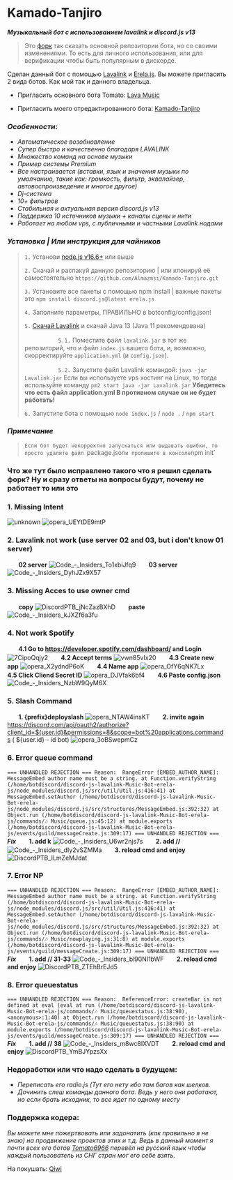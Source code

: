 # Kamado-Tanjiro
_**Музыкальный бот с использованием lavalink и discord.js v13**_

> Это [форк](https://github.com/Tomato6966/discord-js-lavalink-Music-Bot-erela-js) так сказать основной репозитории бота, но со своими изменениями. То есть для личного использования, или для верификации чтобы быть популярным в дискорде. 

Сделан данный бот с помощью [Lavalink](https://github.com/freyacodes/Lavalink) и [Erela.js](https://erelajs-docs.netlify.app/docs/gettingstarted.html). Вы можете пригласить 2 вида ботов. Как мой так и данного владельца.

- Пригласить основного бота Tomato: [Lava Music](https://lava.milrato.dev/)

- Пригласить моего отредактированного бота: [Kamado-Tanjiro](https://discord.com/api/oauth2/authorize?client_id=949758120001929226&permissions=8&scope=bot%20applications.commands)


### **_Особенности:_**

- _Автоматическое возобновление_
- _Супер быстро и качественно благодаря LAVALINK_
- _Множество команд на основе музыки_
- _Пример системы Premium_
- _Все настраивается (вставки, язык и значения музыки по умолчанию, такие как: громкость, фильтр, эквалайзер, автовоспроизведение и многое другое)_
- _Dj-система_
- _10+ фильтров_
- _Стабильная и актуальная версия discord.js v13_
- _Поддержка 10 источников музыки + каналы сцены и нити_
- _Работает на любом vps, с публичными и частными Lavalink нодами_

### _Установка | Или инструкция для чайников_

> `1.` Установи [node.js v16.6+](https://nodejs.org/en) или выше
> 
> `2.` Скачай и распакуй данную репозиторию | или клонируй её самостоятельно `https://github.com/Almazmsi/Kamado-Tanjiro.git`
> 
> `3.` Установите все пакеты с помощью npm install | важные пакеты это `npm install discord.js@latest erela.js`
> 
> `4.` Заполните параметры, ПРАВИЛЬНО в botconfig/config.json!
> 
>`5.` [Скачай Lavalink](https://github.com/freyacodes/Lavalink/releases/download/3.4/Lavalink.jar) и скачай Java 13 (Java 11 рекомендована)
> 
> ㅤㅤㅤㅤㅤㅤ`5.1.` Поместите файл `lavalink.jar` в тот же репозиторий, что и файл `index.js` вашего бота, и, возможно, скорректируйте `application.yml` (и `config.json`).
> 
> ㅤㅤㅤㅤㅤㅤ`5.2.` Запустите файл Lavalink командой: `java -jar Lavalink.jar` Если вы используете vps хостинг на Linux, то тогда используйте команду `pm2 start java -jar Lavalink.jar` **Убедитесь что есть файл application.yml В противном случае он не будет работать!**
> 
> `6.` Запустите бота с помощью `node index.js` / `node .` / `npm start`

### _Примечание_
> `Если бот будет некорректно запускаться или выдавать ошибки, то просто удалите файл `package.json` и пропишите в консоле `npm init`


### Что же тут было исправлено такого что я решил сделать форк? Ну и сразу ответы на вопросы будут, почему не работает то или это

### 1. Missing Intent
![unknown](https://user-images.githubusercontent.com/72695998/154854554-cd2a2153-9ac3-404a-80f6-089961568458.png)
![opera_UEYtDE9mtP](https://user-images.githubusercontent.com/72695998/154824780-f60958bd-859e-4163-baeb-d6df81b56719.png)

### 2. Lavalink not work (use server 02 and 03, but i don't know 01 server)

ㅤㅤ**02 server**
![Code_-_Insiders_To1xbiJfq9](https://user-images.githubusercontent.com/72695998/154824816-16789f10-43ac-4ee5-843e-41b1980af369.png)
ㅤㅤ**03 server**
![Code_-_Insiders_DyhJZx9X57](https://user-images.githubusercontent.com/72695998/154824822-3aa08caa-25db-4d19-9984-5d90ef711a34.png)

### 3. Missing Acces to use owner cmd

ㅤㅤ**copy**
![DiscordPTB_jNcZazBXhD](https://user-images.githubusercontent.com/72695998/154824867-a322c459-4c5a-4db0-82b1-0a2b83cd43f5.png)
ㅤㅤ**paste**
![Code_-_Insiders_kJXZf6a3fu](https://user-images.githubusercontent.com/72695998/154824877-b1c104df-5b68-4955-9621-e36218650e07.png)

### 4. Not work Spotify

ㅤㅤ**4.1 Go to https://developer.spotify.com/dashboard/ and Login**
![7CipoQqjy2](https://user-images.githubusercontent.com/72695998/154824967-f3fec104-d84c-42a4-ba61-c62b6e859f36.png)
ㅤㅤ**4.2  Accept terms**
![vwn85vIx20](https://user-images.githubusercontent.com/72695998/154825537-101dd0aa-fa19-4410-93c1-90ae3b87fe9a.png)
ㅤㅤ**4.3 Create new app**
![opera_X2ydndP6oK](https://user-images.githubusercontent.com/72695998/154825546-1b364316-8c24-4a0d-85d1-b581fb561ce9.png)
ㅤㅤ**4.4 Name app**
![opera_OfY6qNK7Lx](https://user-images.githubusercontent.com/72695998/154825550-f342cc81-2b0e-4632-b54e-a5f035a51a3c.png)
ㅤㅤ**4.5 Click Cliend Secret ID**
![opera_DJVfak6bf4](https://user-images.githubusercontent.com/72695998/154825644-caf12b52-657e-458d-8d94-f8813b7eb12e.png)
ㅤㅤ**4.6 Paste config.json**
![Code_-_Insiders_NzbW9QyM6X](https://user-images.githubusercontent.com/72695998/154825660-fd9888a3-1c11-48c5-b96f-1ea893415e5f.png)

### 5. Slash Command
ㅤㅤ**1. {prefix}deployslash**
![opera_NTAW4insKT](https://user-images.githubusercontent.com/72695998/154826441-d20ba40e-b992-4f23-9b73-a268458134d8.png)
ㅤㅤ**2. invite again**
https://discord.com/api/oauth2/authorize?client_id=${user.id}&permissions=8&scope=bot%20applications.commands ( ${user.id} - id bot)
![opera_3oBSwepmCz](https://user-images.githubusercontent.com/72695998/154826542-6a7a2cb7-c26f-44a0-8c8d-7996f02e0d5d.png)

### 6. Error queue command
`=== UNHANDLED REJECTION ===
Reason:  RangeError [EMBED_AUTHOR_NAME]: MessageEmbed author name must be a string.
    at Function.verifyString (/home/botdiscord/discord-js-lavalink-Music-Bot-erela-js/node_modules/discord.js/src/util/Util.js:416:41)
    at MessageEmbed.setAuthor (/home/botdiscord/discord-js-lavalink-Music-Bot-erela-js/node_modules/discord.js/src/structures/MessageEmbed.js:392:32)
    at Object.run (/home/botdiscord/discord-js-lavalink-Music-Bot-erela-js/commands/🎶 Music/queue.js:45:12)
    at module.exports (/home/botdiscord/discord-js-lavalink-Music-Bot-erela-js/events/guild/messageCreate.js:309:17)
=== UNHANDLED REJECTION ===`
_**Fix**_
ㅤㅤ**1. add k**
![Code_-_Insiders_U6wr2njs7s](https://user-images.githubusercontent.com/72695998/154825999-173f7497-ee79-4a66-870e-3eb1ead21670.png)
ㅤㅤ**2. add //**
![Code_-_Insiders_dIy2vSZMMa](https://user-images.githubusercontent.com/72695998/154826009-9f858289-6e62-454d-85a5-26ca8cdba046.png)
ㅤㅤ**3. reload cmd and enjoy**
![DiscordPTB_ILmZeMJdat](https://user-images.githubusercontent.com/72695998/154826022-6ef057ca-3f64-46fd-9283-f9e59584630a.png)

### 7. Error NP
`=== UNHANDLED REJECTION ===
Reason:  RangeError [EMBED_AUTHOR_NAME]: MessageEmbed author name must be a string.
    at Function.verifyString (/home/botdiscord/discord-js-lavalink-Music-Bot-erela-js/node_modules/discord.js/src/util/Util.js:416:41)
    at MessageEmbed.setAuthor (/home/botdiscord/discord-js-lavalink-Music-Bot-erela-js/node_modules/discord.js/src/structures/MessageEmbed.js:392:32)
    at Object.run (/home/botdiscord/discord-js-lavalink-Music-Bot-erela-js/commands/🎶 Music/nowplaying.js:31:8)
    at module.exports (/home/botdiscord/discord-js-lavalink-Music-Bot-erela-js/events/guild/messageCreate.js:309:17)
=== UNHANDLED REJECTION ===`
_**Fix**_
ㅤㅤ**1. add // 31-33**
![Code_-_Insiders_bl90NI1bWF](https://user-images.githubusercontent.com/72695998/154826099-1a0815ee-b508-402e-a412-9d30ac3a54e9.png)
ㅤㅤ**2. reload cmd and enjoy**
![DiscordPTB_ZTEhBrEJd5](https://user-images.githubusercontent.com/72695998/154826196-a05c4b0a-0f42-496d-8a62-5c9561f2e43d.png)

### 8. Error queuestatus
`
=== UNHANDLED REJECTION ===
Reason:  ReferenceError: createBar is not defined
    at eval (eval at run (/home/botdiscord/discord-js-lavalink-Music-Bot-erela-js/commands/🎶 Music/queuestatus.js:38:90), <anonymous>:1:40)
    at Object.run (/home/botdiscord/discord-js-lavalink-Music-Bot-erela-js/commands/🎶 Music/queuestatus.js:38:90)
    at module.exports (/home/botdiscord/discord-js-lavalink-Music-Bot-erela-js/events/guild/messageCreate.js:309:17)
=== UNHANDLED REJECTION ===
`
_**Fix**_
ㅤㅤ**1. add // 38**
![Code_-_Insiders_m8wc8IXVDT](https://user-images.githubusercontent.com/72695998/154826697-8ba791dd-7959-4d23-83a9-0fcd34932b3d.png)
ㅤㅤ**2. reload cmd and enjoy**
![DiscordPTB_YmBJYpzsXx](https://user-images.githubusercontent.com/72695998/154826708-9b93a6bf-d458-4798-b72b-c58ba9f86c0d.png)

### Недоработки или что надо сделать в будущем:

-  _Переписать его radio.js (Тут его нету ибо там багов как шелков._
-  _Дочинить слеш команды данного бота. Ведь у него они работают, но если брать исходник, то все идет по одному месту_

### Поддержка кодера:
_Вы можете мне пожертвовать или задонатить (как правильно я не знаю) на продвижение проектов этих и т.д. Ведь в данный момент я почти всех его ботов [Tomato6966](https://github.com/Tomato6966) перевёл на русский язык чтобы каждый пользователь из СНГ стран мог его себе взять._ 

На покушать: [Qiwi](https://qiwi.com/p/79061357548)
